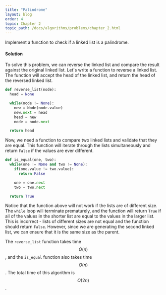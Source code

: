 ```yaml
---
title: "Palindrome"
layout: blog
order: 4
topic: Chapter 2
topic_path: /docs/algorithms/problems/chapter_2.html
---
```

Implement a function to check if a linked list is a palindrome.

#### Solution
To solve this problem, we can reverse the linked list and compare the result against the original linked list. Let's write a function to reverse a linked list. The function will accept the head of the linked list, and return the head of the reversed linked list.

```python
def reverse_list(node):
  head = None

  while(node != None):
    new = Node(node.value)
    new.next = head
    head = new
    node = node.next

  return head
```

Now, we need a function to compare two linked lists and validate that they are equal. This function will iterate through the lists simultaneously and return `False` if the values are ever different.

```python
def is_equal(one, two):
  while(one != None and two != None):
    if(one.value != two.value):
      return False

    one = one.next
    two = two.next

  return True
```

Notice that the function above will not work if the lists are of different size. The `while` loop will terminate prematurely, and the function will return `True` if all of the values in the shorter list are equal to the values in the larger list. This is incorrect - lists of different sizes are not equal and the function should return `False`. However, since we are generating the second linked list, we can ensure that it is the same size as the parent.

The `reverse_list` function takes time $$ O(n) $$, and the `is_equal` function also takes time $$ O(n) $$. The total time of this algorithm is $$ O(2n) $$.